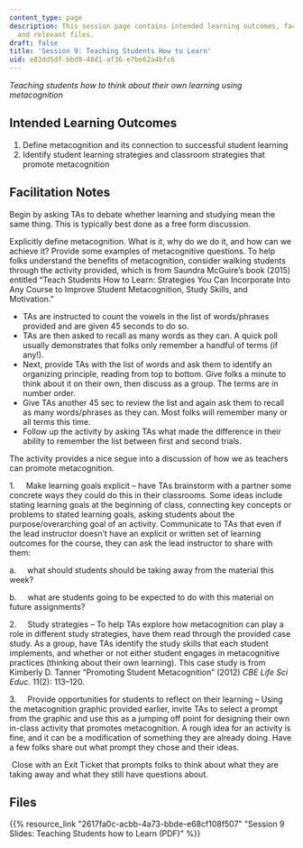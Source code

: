 ```yaml
---
content_type: page
description: This session page contains intended learning outcomes, facilitation notes,
  and relevant files.
draft: false
title: 'Session 9: Teaching Students How to Learn'
uid: e83dd5df-bbd0-48d1-af36-e7be62a4bfc6
---
```

*Teaching students how to think about their own learning using metacognition*

## Intended Learning Outcomes

1. Define metacognition and its connection to successful student learning
2. Identify student learning strategies and classroom strategies that promote metacognition

## Facilitation Notes

Begin by asking TAs to debate whether learning and studying mean the same thing. This is typically best done as a free form discussion.

Explicitly define metacognition. What is it, why do we do it, and how can we achieve it? Provide some examples of metacognitive questions. To help folks understand the benefits of metacognition, consider walking students through the activity provided, which is from Saundra McGuire’s book (2015) entitled “Teach Students How to Learn: Strategies You Can Incorporate Into Any Course to Improve Student Metacognition, Study Skills, and Motivation.”

- TAs are instructed to count the vowels in the list of words/phrases provided and are given 45 seconds to do so.
- TAs are then asked to recall as many words as they can. A quick poll usually demonstrates that folks only remember a handful of terms (if any!). 
- Next, provide TAs with the list of words and ask them to identify an organizing principle, reading from top to bottom. Give folks a minute to think about it on their own, then discuss as a group. The terms are in number order.
- Give TAs another 45 sec to review the list and again ask them to recall as many words/phrases as they can. Most folks will remember many or all terms this time. 
- Follow up the activity by asking TAs what made the difference in their ability to remember the list between first and second trials.

The activity provides a nice segue into a discussion of how we as teachers can promote metacognition.

1.     Make learning goals explicit – have TAs brainstorm with a partner some concrete ways they could do this in their classrooms. Some ideas include stating learning goals at the beginning of class, connecting key concepts or problems to stated learning goals, asking students about the purpose/overarching goal of an activity. Communicate to TAs that even if the lead instructor doesn’t have an explicit or written set of learning outcomes for the course, they can ask the lead instructor to share with them:

a.     what should students should be taking away from the material this week?

b.     what are students going to be expected to do with this material on future assignments?

2.     Study strategies – To help TAs explore how metacognition can play a role in different study strategies, have them read through the provided case study. As a group, have TAs identify the study skills that each student implements, and whether or not either student engages in metacognitive practices (thinking about their own learning). This case study is from Kimberly D. Tanner “Promoting Student Metacognition” (2012) *CBE Life Sci Educ.* 11(2): 113–120.

3.     Provide opportunities for students to reflect on their learning – Using the metacognition graphic provided earlier, invite TAs to select a prompt from the graphic and use this as a jumping off point for designing their own in-class activity that promotes metacognition. A rough idea for an activity is fine, and it can be a modification of something they are already doing. Have a few folks share out what prompt they chose and their ideas.

 Close with an Exit Ticket that prompts folks to think about what they are taking away and what they still have questions about.

## Files

{{% resource_link "2617fa0c-acbb-4a73-bbde-e68cf108f507" "Session 9 Slides: Teaching Students how to Learn (PDF)" %}}